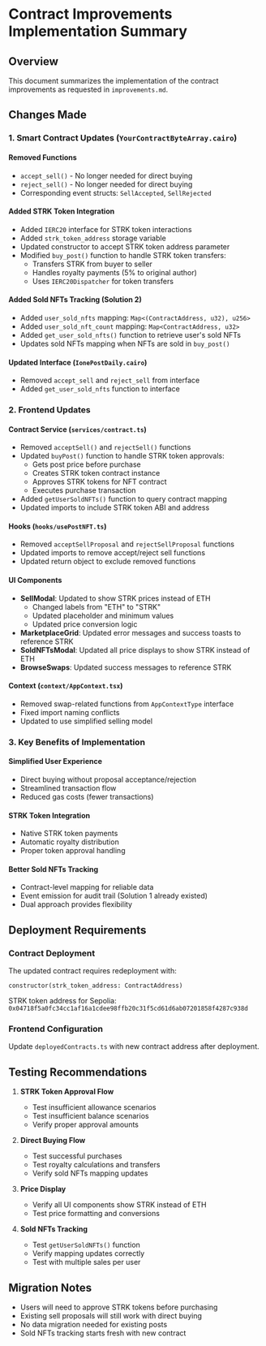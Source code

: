 # Contract Improvements Implementation Summary

## Overview
This document summarizes the implementation of the contract improvements as requested in `improvements.md`.

## Changes Made

### 1. Smart Contract Updates (`YourContractByteArray.cairo`)

#### Removed Functions
- `accept_sell()` - No longer needed for direct buying
- `reject_sell()` - No longer needed for direct buying
- Corresponding event structs: `SellAccepted`, `SellRejected`

#### Added STRK Token Integration
- Added `IERC20` interface for STRK token interactions
- Added `strk_token_address` storage variable
- Updated constructor to accept STRK token address parameter
- Modified `buy_post()` function to handle STRK token transfers:
  - Transfers STRK from buyer to seller
  - Handles royalty payments (5% to original author)
  - Uses `IERC20Dispatcher` for token transfers

#### Added Sold NFTs Tracking (Solution 2)
- Added `user_sold_nfts` mapping: `Map<(ContractAddress, u32), u256>`
- Added `user_sold_nft_count` mapping: `Map<ContractAddress, u32>`
- Added `get_user_sold_nfts()` function to retrieve user's sold NFTs
- Updates sold NFTs mapping when NFTs are sold in `buy_post()`

#### Updated Interface (`IonePostDaily.cairo`)
- Removed `accept_sell` and `reject_sell` from interface
- Added `get_user_sold_nfts` function to interface

### 2. Frontend Updates

#### Contract Service (`services/contract.ts`)
- Removed `acceptSell()` and `rejectSell()` functions
- Updated `buyPost()` function to handle STRK token approvals:
  - Gets post price before purchase
  - Creates STRK token contract instance
  - Approves STRK tokens for NFT contract
  - Executes purchase transaction
- Added `getUserSoldNFTs()` function to query contract mapping
- Updated imports to include STRK token ABI and address

#### Hooks (`hooks/usePostNFT.ts`)
- Removed `acceptSellProposal` and `rejectSellProposal` functions
- Updated imports to remove accept/reject sell functions
- Updated return object to exclude removed functions

#### UI Components
- **SellModal**: Updated to show STRK prices instead of ETH
  - Changed labels from "ETH" to "STRK"
  - Updated placeholder and minimum values
  - Updated price conversion logic
- **MarketplaceGrid**: Updated error messages and success toasts to reference STRK
- **SoldNFTsModal**: Updated all price displays to show STRK instead of ETH
- **BrowseSwaps**: Updated success messages to reference STRK

#### Context (`context/AppContext.tsx`)
- Removed swap-related functions from `AppContextType` interface
- Fixed import naming conflicts
- Updated to use simplified selling model

### 3. Key Benefits of Implementation

#### Simplified User Experience
- Direct buying without proposal acceptance/rejection
- Streamlined transaction flow
- Reduced gas costs (fewer transactions)

#### STRK Token Integration
- Native STRK token payments
- Automatic royalty distribution
- Proper token approval handling

#### Better Sold NFTs Tracking
- Contract-level mapping for reliable data
- Event emission for audit trail (Solution 1 already existed)
- Dual approach provides flexibility

## Deployment Requirements

### Contract Deployment
The updated contract requires redeployment with:
```cairo
constructor(strk_token_address: ContractAddress)
```

STRK token address for Sepolia: `0x04718f5a0fc34cc1af16a1cdee98ffb20c31f5cd61d6ab07201858f4287c938d`

### Frontend Configuration
Update `deployedContracts.ts` with new contract address after deployment.

## Testing Recommendations

1. **STRK Token Approval Flow**
   - Test insufficient allowance scenarios
   - Test insufficient balance scenarios
   - Verify proper approval amounts

2. **Direct Buying Flow**
   - Test successful purchases
   - Test royalty calculations and transfers
   - Verify sold NFTs mapping updates

3. **Price Display**
   - Verify all UI components show STRK instead of ETH
   - Test price formatting and conversions

4. **Sold NFTs Tracking**
   - Test `getUserSoldNFTs()` function
   - Verify mapping updates correctly
   - Test with multiple sales per user

## Migration Notes

- Users will need to approve STRK tokens before purchasing
- Existing sell proposals will still work with direct buying
- No data migration needed for existing posts
- Sold NFTs tracking starts fresh with new contract
